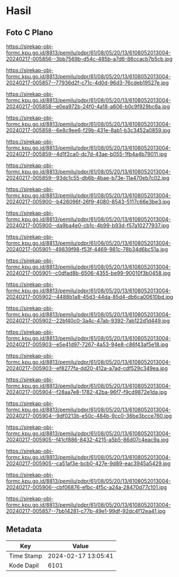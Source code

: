 # Hasil

## Foto C Plano

https://sirekap-obj-formc.kpu.go.id/8813/pemilu/pdpr/61/08/05/20/13/6108052013004-20240217-005856--3bb7569b-d54c-485b-a7d6-86ccacb7b5cb.jpg

https://sirekap-obj-formc.kpu.go.id/8813/pemilu/pdpr/61/08/05/20/13/6108052013004-20240217-005857--77936d2f-c71c-4d0d-96d3-76cdeb19527e.jpg

https://sirekap-obj-formc.kpu.go.id/8813/pemilu/pdpr/61/08/05/20/13/6108052013004-20240217-005858--e0ea972b-24f0-4a18-a606-b0c9f929bc6a.jpg

https://sirekap-obj-formc.kpu.go.id/8813/pemilu/pdpr/61/08/05/20/13/6108052013004-20240217-005858--6e8c9ee6-f29b-431e-8ab1-b3c3452a0859.jpg

https://sirekap-obj-formc.kpu.go.id/8813/pemilu/pdpr/61/08/05/20/13/6108052013004-20240217-005859--4d1f2ca0-dc7d-43ae-b055-1fb4a4b79011.jpg

https://sirekap-obj-formc.kpu.go.id/8813/pemilu/pdpr/61/08/05/20/13/6108052013004-20240217-005859--93dc1c55-db6b-4bae-b73e-11a470eb7c02.jpg

https://sirekap-obj-formc.kpu.go.id/8813/pemilu/pdpr/61/08/05/20/13/6108052013004-20240217-005900--b426096f-26f9-4080-8543-5117c66e3be3.jpg

https://sirekap-obj-formc.kpu.go.id/8813/pemilu/pdpr/61/08/05/20/13/6108052013004-20240217-005900--da9ba4e0-cb1c-4b99-b93d-f57a10277937.jpg

https://sirekap-obj-formc.kpu.go.id/8813/pemilu/pdpr/61/08/05/20/13/6108052013004-20240217-005901--49839f98-f53f-4469-981c-78b34d6bc51a.jpg

https://sirekap-obj-formc.kpu.go.id/8813/pemilu/pdpr/61/08/05/20/13/6108052013004-20240217-005901--c0dfad8b-6506-4355-be99-90010f3b0458.jpg

https://sirekap-obj-formc.kpu.go.id/8813/pemilu/pdpr/61/08/05/20/13/6108052013004-20240217-005902--4488b1a8-45d3-44da-85d4-db6ca00610bd.jpg

https://sirekap-obj-formc.kpu.go.id/8813/pemilu/pdpr/61/08/05/20/13/6108052013004-20240217-005902--22bf40c0-3a4c-47ab-9392-7ab122d1d449.jpg

https://sirekap-obj-formc.kpu.go.id/8813/pemilu/pdpr/61/08/05/20/13/6108052013004-20240217-005903--e5e41d97-7267-4a53-94e8-c86f43af5e18.jpg

https://sirekap-obj-formc.kpu.go.id/8813/pemilu/pdpr/61/08/05/20/13/6108052013004-20240217-005903--ef8277fa-dd20-412a-a7ad-cdf529c349ea.jpg

https://sirekap-obj-formc.kpu.go.id/8813/pemilu/pdpr/61/08/05/20/13/6108052013004-20240217-005904--f28aa7e8-1782-42ba-96f7-f9cd9872e1da.jpg

https://sirekap-obj-formc.kpu.go.id/8813/pemilu/pdpr/61/08/05/20/13/6108052013004-20240217-005904--9df0213b-e50c-484b-9cc0-36be3bcce760.jpg

https://sirekap-obj-formc.kpu.go.id/8813/pemilu/pdpr/61/08/05/20/13/6108052013004-20240217-005905--f41cf886-8432-4215-a5b5-86d07c4eac9a.jpg

https://sirekap-obj-formc.kpu.go.id/8813/pemilu/pdpr/61/08/05/20/13/6108052013004-20240217-005905--ca51af3e-bcb0-427e-9d89-eac3945a5429.jpg

https://sirekap-obj-formc.kpu.go.id/8813/pemilu/pdpr/61/08/05/20/13/6108052013004-20240217-005906--cbf06876-efbc-4f5c-a24a-28470d77c101.jpg

https://sirekap-obj-formc.kpu.go.id/8813/pemilu/pdpr/61/08/05/20/13/6108052013004-20240217-005857--7bb14281-c77b-49e1-99df-92dc4f12ea41.jpg


## Metadata

| Key        | Value               |
| ---------- | ------------------- |
| Time Stamp | 2024-02-17 13:05:41 |
| Kode Dapil | 6101                |



